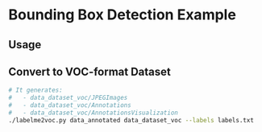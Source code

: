 # Bounding Box Detection Example


## Usage
## Convert to VOC-format Dataset

```bash
# It generates:
#   - data_dataset_voc/JPEGImages
#   - data_dataset_voc/Annotations
#   - data_dataset_voc/AnnotationsVisualization
./labelme2voc.py data_annotated data_dataset_voc --labels labels.txt
```
